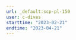 ```yaml
---
url: _default:scp-pl-150
user: c-dives
starttime: "2023-02-21"
endtime: "2023-04-21"
---
```

<reserve />